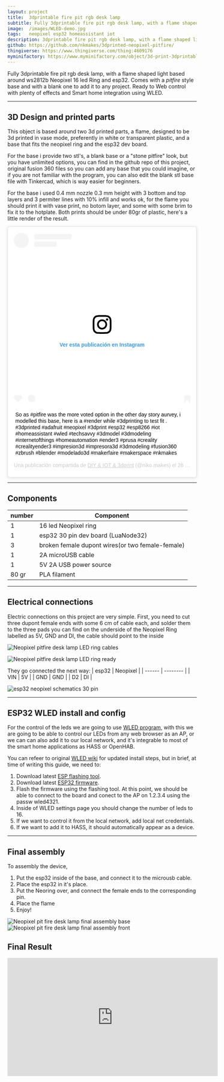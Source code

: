 ```yaml
---
layout: project
title:  3dprintable fire pit rgb desk lamp
subtitle: Fully 3dprintable fire pit rgb desk lamp, with a flame shaped light based on led Ring.
image:  /images/WLED-demo.jpg
tags:   neopixel esp32 homeassistant iot
description: 3dprintable fire pit rgb desk lamp, with a flame shaped light based on 16 Neopixel led Ring and esp32.
github: https://github.com/nkmakes/3dprinted-neopixel-pitfire/
thingiverse: https://www.thingiverse.com/thing:4609176
myminifactory: https://www.myminifactory.com/object/3d-print-3dprintable-fire-pit-rgb-desk-lamp-135797
---
```


Fully 3dprintable fire pit rgb desk lamp, with a flame shaped light based around ws2812b Neopixel 16 led Ring and esp32. Comes with a *pitfire* style base and with a blank one to add it to any project. Ready to Web control with plenty of effects and Smart home integration using WLED.

---

## 3D Design and printed parts

This object is based around two 3d printed parts, a flame, designed to be 3d printed in vase mode, preferently in white or transparent plastic, and a base that fits the neopixel ring and the esp32 dev board.

<script src="https://embed.github.com/view/3d/nkmakes/3dprinted-neopixel-pitfire/master/3d-files/flames.stl"></script>

For the base i provide two stl's, a blank base or a "stone pitfire" look, but you have unlimited options, you can find in the github repo of this project, original fusion 360 files so you can add any base that you could imagine, or if you are not familiar with the program, you can also edit the blank stl base file with Tinkercad, which is way easier for beginners.

<script src="https://embed.github.com/view/3d/nkmakes/3dprinted-neopixel-pitfire/master/3d-files/base_stone.stl"></script>


For the base i used 0.4 mm nozzle 0.3 mm height with 3 bottom and top layers and 3 permiter lines with 10% infill and works ok, for the flame you should print it with vase print, no botom layer, and some with some brim to fix it to the hotplate.
Both prints should be under 80gr of plastic, here's a little render of the result.

<blockquote class="instagram-media" data-instgrm-captioned data-instgrm-permalink="https://www.instagram.com/p/CFmeAQSj1Dj/?utm_source=ig_embed&amp;utm_campaign=loading" data-instgrm-version="12" style=" background:#FFF; border:0; border-radius:3px; box-shadow:0 0 1px 0 rgba(0,0,0,0.5),0 1px 10px 0 rgba(0,0,0,0.15); margin: 1px; max-width:540px; min-width:326px; padding:0; width:99.375%; width:-webkit-calc(100% - 2px); width:calc(100% - 2px);"><div style="padding:16px;"> <a href="https://www.instagram.com/p/CFmeAQSj1Dj/?utm_source=ig_embed&amp;utm_campaign=loading" style=" background:#FFFFFF; line-height:0; padding:0 0; text-align:center; text-decoration:none; width:100%;" target="_blank"> <div style=" display: flex; flex-direction: row; align-items: center;"> <div style="background-color: #F4F4F4; border-radius: 50%; flex-grow: 0; height: 40px; margin-right: 14px; width: 40px;"></div> <div style="display: flex; flex-direction: column; flex-grow: 1; justify-content: center;"> <div style=" background-color: #F4F4F4; border-radius: 4px; flex-grow: 0; height: 14px; margin-bottom: 6px; width: 100px;"></div> <div style=" background-color: #F4F4F4; border-radius: 4px; flex-grow: 0; height: 14px; width: 60px;"></div></div></div><div style="padding: 19% 0;"></div> <div style="display:block; height:50px; margin:0 auto 12px; width:50px;"><svg width="50px" height="50px" viewBox="0 0 60 60" version="1.1" xmlns="https://www.w3.org/2000/svg" xmlns:xlink="https://www.w3.org/1999/xlink"><g stroke="none" stroke-width="1" fill="none" fill-rule="evenodd"><g transform="translate(-511.000000, -20.000000)" fill="#000000"><g><path d="M556.869,30.41 C554.814,30.41 553.148,32.076 553.148,34.131 C553.148,36.186 554.814,37.852 556.869,37.852 C558.924,37.852 560.59,36.186 560.59,34.131 C560.59,32.076 558.924,30.41 556.869,30.41 M541,60.657 C535.114,60.657 530.342,55.887 530.342,50 C530.342,44.114 535.114,39.342 541,39.342 C546.887,39.342 551.658,44.114 551.658,50 C551.658,55.887 546.887,60.657 541,60.657 M541,33.886 C532.1,33.886 524.886,41.1 524.886,50 C524.886,58.899 532.1,66.113 541,66.113 C549.9,66.113 557.115,58.899 557.115,50 C557.115,41.1 549.9,33.886 541,33.886 M565.378,62.101 C565.244,65.022 564.756,66.606 564.346,67.663 C563.803,69.06 563.154,70.057 562.106,71.106 C561.058,72.155 560.06,72.803 558.662,73.347 C557.607,73.757 556.021,74.244 553.102,74.378 C549.944,74.521 548.997,74.552 541,74.552 C533.003,74.552 532.056,74.521 528.898,74.378 C525.979,74.244 524.393,73.757 523.338,73.347 C521.94,72.803 520.942,72.155 519.894,71.106 C518.846,70.057 518.197,69.06 517.654,67.663 C517.244,66.606 516.755,65.022 516.623,62.101 C516.479,58.943 516.448,57.996 516.448,50 C516.448,42.003 516.479,41.056 516.623,37.899 C516.755,34.978 517.244,33.391 517.654,32.338 C518.197,30.938 518.846,29.942 519.894,28.894 C520.942,27.846 521.94,27.196 523.338,26.654 C524.393,26.244 525.979,25.756 528.898,25.623 C532.057,25.479 533.004,25.448 541,25.448 C548.997,25.448 549.943,25.479 553.102,25.623 C556.021,25.756 557.607,26.244 558.662,26.654 C560.06,27.196 561.058,27.846 562.106,28.894 C563.154,29.942 563.803,30.938 564.346,32.338 C564.756,33.391 565.244,34.978 565.378,37.899 C565.522,41.056 565.552,42.003 565.552,50 C565.552,57.996 565.522,58.943 565.378,62.101 M570.82,37.631 C570.674,34.438 570.167,32.258 569.425,30.349 C568.659,28.377 567.633,26.702 565.965,25.035 C564.297,23.368 562.623,22.342 560.652,21.575 C558.743,20.834 556.562,20.326 553.369,20.18 C550.169,20.033 549.148,20 541,20 C532.853,20 531.831,20.033 528.631,20.18 C525.438,20.326 523.257,20.834 521.349,21.575 C519.376,22.342 517.703,23.368 516.035,25.035 C514.368,26.702 513.342,28.377 512.574,30.349 C511.834,32.258 511.326,34.438 511.181,37.631 C511.035,40.831 511,41.851 511,50 C511,58.147 511.035,59.17 511.181,62.369 C511.326,65.562 511.834,67.743 512.574,69.651 C513.342,71.625 514.368,73.296 516.035,74.965 C517.703,76.634 519.376,77.658 521.349,78.425 C523.257,79.167 525.438,79.673 528.631,79.82 C531.831,79.965 532.853,80.001 541,80.001 C549.148,80.001 550.169,79.965 553.369,79.82 C556.562,79.673 558.743,79.167 560.652,78.425 C562.623,77.658 564.297,76.634 565.965,74.965 C567.633,73.296 568.659,71.625 569.425,69.651 C570.167,67.743 570.674,65.562 570.82,62.369 C570.966,59.17 571,58.147 571,50 C571,41.851 570.966,40.831 570.82,37.631"></path></g></g></g></svg></div><div style="padding-top: 8px;"> <div style=" color:#3897f0; font-family:Arial,sans-serif; font-size:14px; font-style:normal; font-weight:550; line-height:18px;"> Ver esta publicación en Instagram</div></div><div style="padding: 12.5% 0;"></div> <div style="display: flex; flex-direction: row; margin-bottom: 14px; align-items: center;"><div> <div style="background-color: #F4F4F4; border-radius: 50%; height: 12.5px; width: 12.5px; transform: translateX(0px) translateY(7px);"></div> <div style="background-color: #F4F4F4; height: 12.5px; transform: rotate(-45deg) translateX(3px) translateY(1px); width: 12.5px; flex-grow: 0; margin-right: 14px; margin-left: 2px;"></div> <div style="background-color: #F4F4F4; border-radius: 50%; height: 12.5px; width: 12.5px; transform: translateX(9px) translateY(-18px);"></div></div><div style="margin-left: 8px;"> <div style=" background-color: #F4F4F4; border-radius: 50%; flex-grow: 0; height: 20px; width: 20px;"></div> <div style=" width: 0; height: 0; border-top: 2px solid transparent; border-left: 6px solid #f4f4f4; border-bottom: 2px solid transparent; transform: translateX(16px) translateY(-4px) rotate(30deg)"></div></div><div style="margin-left: auto;"> <div style=" width: 0px; border-top: 8px solid #F4F4F4; border-right: 8px solid transparent; transform: translateY(16px);"></div> <div style=" background-color: #F4F4F4; flex-grow: 0; height: 12px; width: 16px; transform: translateY(-4px);"></div> <div style=" width: 0; height: 0; border-top: 8px solid #F4F4F4; border-left: 8px solid transparent; transform: translateY(-4px) translateX(8px);"></div></div></div></a> <p style=" margin:8px 0 0 0; padding:0 4px;"> <a href="https://www.instagram.com/p/CFmeAQSj1Dj/?utm_source=ig_embed&amp;utm_campaign=loading" style=" color:#000; font-family:Arial,sans-serif; font-size:14px; font-style:normal; font-weight:normal; line-height:17px; text-decoration:none; word-wrap:break-word;" target="_blank">So as #pitfire was the more voted option in the other day story aurvey, i modelled this base, here is a #render while #3dprinting to test fit . #3dprinted #adafruit #neopixel #3dprint #esp32 #esp8266 #iot #homeassistant #wled #techsavvy #3dmodel #3dmodeling #internetofthings #homeautomation #ender3 #prusa #creality #crealityender3 #impresion3d #impresora3d #3dmodeling #fusion360 #zbrush #blender #modelado3d #makerfaire #makerspace #nkmakes</a></p> <p style=" color:#c9c8cd; font-family:Arial,sans-serif; font-size:14px; line-height:17px; margin-bottom:0; margin-top:8px; overflow:hidden; padding:8px 0 7px; text-align:center; text-overflow:ellipsis; white-space:nowrap;">Una publicación compartida de <a href="https://www.instagram.com/niko.makes/?utm_source=ig_embed&amp;utm_campaign=loading" style=" color:#c9c8cd; font-family:Arial,sans-serif; font-size:14px; font-style:normal; font-weight:normal; line-height:17px;" target="_blank"> DIY &amp; IOT &amp; 3dprint</a> (@niko.makes) el <time style=" font-family:Arial,sans-serif; font-size:14px; line-height:17px;" datetime="2020-09-26T13:15:46+00:00">26 Sep, 2020 a las 6:15 PDT</time></p></div></blockquote> <script async src="//www.instagram.com/embed.js"></script>


---

## Components

| number | Component                           |
| ------ | ----------------------------------- |
| 1      | 16 led Neopixel ring                |
| 1      | esp32 30 pin dev board (LuaNode32)  |
| 3      | broken female dupont wires(or two female-female)|
| 1      | 2A microUSB cable                   |
| 1      | 5V 2A USB power source              |
| 80 gr  | PLA filament                        |


---

## Electrical connections

Electric connections on this project are very simple.
First, you need to cut three dupont female ends with some 6 cm of cable each, and solder them to the three pads you can find on the underside of the Neopixel Ring labelled as 5V, GND and DI, the cable should point to the inside

![Neopixel pitfire desk lamp LED ring cables]({{site.baseurl}}/images/neopixel_botom.jpg)

![Neopixel pitfire desk lamp LED ring ready]({{site.baseurl}}/images/neopixel_top.jpg) 


They go connected the next way:
| esp32  | Neopixel |
| ------ | -------- |
| VIN    | 5V       |
| GND    | GND      |
| D2     | DI       |


![esp32 neopixel schematics 30 pin]({{site.baseurl}}/images/esp32_neopixel_schematics.JPG)



---

## ESP32 WLED install and config

For the control of the leds we are going to use [WLED program](https://github.com/Aircoookie/WLED), with this we are going to be able to control our LEDs from any web browser as an AP, or we can can also add it to our local network, and it's integrable to most of the smart home applications as HASS or OpenHAB.

You can refeer to original [WLED wiki](https://github.com/Aircoookie/WLED/wiki) for updated install steps, but in brief, at time of writing this guide, we need to:
1. Download latest [ESP flashing tool](https://github.com/esphome/esphome-flasher/releases).
2. Download latest [ESP32 firmware](https://github.com/Aircoookie/WLED/releases).
3. Flash the firmware using the flashing tool.
At this point, we should be able to connect to the board and conect to the AP on 1.2.3.4 using the passw wled4321.
4. Inside of WLED settings page you should change the number of leds to 16.
5. If we want to control it from the local network, add local net credentials.
6. If we want to add it to HASS, it should automatically appear as a device.

---

## Final assembly

To assembly the device, 
1. Put the esp32 inside of the base, and connect it to the microusb cable.
2. Place the esp32 in it's place.
3. Put the Neoring over, and connect the female ends to the corresponding pin.
4. Place the flame
5. Enjoy!

![Neopixel pit fire desk lamp final assembly base]({{site.baseurl}}/images/base_stone.jpg)
![Neopixel pit fire desk lamp final assembly front]({{site.baseurl}}/images/flame_principal.jpg)


## Final Result

<iframe width="560" height="315" src="https://www.youtube.com/embed/w1SFw8w_Evw" frameborder="0" allow="accelerometer; autoplay; clipboard-write; encrypted-media; gyroscope; picture-in-picture" allowfullscreen></iframe>